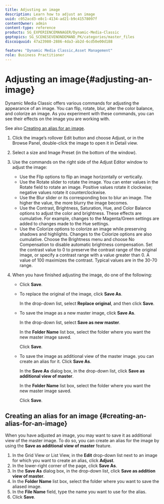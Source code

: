 ```yaml
---
title: Adjusting an image
description: Learn how to adjust an image
uuid: c052acd3-e8c1-4134-ad21-b9c41578097f
contentOwner: admin
content-type: reference
products: SG_EXPERIENCEMANAGER/Dynamic-Media-Classic
geptopics: SG_SCENESEVENONDEMAND_PK/categories/master_files
discoiquuid: 47a23980-2886-4da3-ab2d-6cd50e00d188

feature: "Dynamic Media Classic,Asset Management"
role: Business Practitioner
---
```


# Adjusting an image{#adjusting-an-image}

Dynamic Media Classic offers various commands for adjusting the appearance of an image. You can flip, rotate, blur, alter the color balance, and colorize an image. As you experiment with these commands, you can see their effects on the image you are working with.

See also [Creating an alias for an image](adjusting-image.md#creating_an_alias_for_an_image).

1. Click the image’s rollover Edit button and choose Adjust, or in the Browse Panel, double-click the image to open it in Detail view.
1. Select a size and Image Preset (in the bottom of the window). 
1. Use the commands on the right side of the Adjust Editor window to adjust the image:

    * Use the Flip options to flip an image horizontally or vertically. 
    * Use the Rotate slider to rotate the image. You can enter values in the Rotate field to rotate an image. Positive values rotate it clockwise; negative values rotate it counterclockwise.
    * Use the Blur slider or its corresponding box to blur an image. The higher the value, the more blurry the image becomes.
    * Use the Contrast, Brightness, Saturation, Hue, and Color Balance options to adjust the color and brightness. These effects are cumulative. For example, changes to the Magenta/Green settings are added to changes made to the Hue settings.
    * Use the Colorize options to colorize an image while preserving shadows and highlights. Changes to the Colorize options are also cumulative. Choose the Brightness menu and choose No Compensation to disable automatic brightness compensation. Set the contrast value to 0 to preserve the contrast range of the original image, or specify a contrast range with a value greater than 0. A value of 100 maximizes the contrast. Typical values are in the 30-70 range.

1. When you have finished adjusting the image, do one of the following:

    * Click **Save**.
    * To replace the original of the image, click **Save As**.

      In the drop-down list, select **Replace original**, and then click **Save**.
    
    * To save the image as a new master image, click **Save As**.

      In the drop-down list, select **Save as new master**.

      In the **Folder Name** list box, select the folder where you want the new master image saved.

      Click **Save**.
    
    * To save the image as additional view of the master image. you can create an alias for it. Click **Save As**.

      In the **Save As** dialog box, in the drop-down list, click **Save as additional view of master**.

      In the **Folder Name** list box, select the folder where you want the new master image saved.

      Click **Save**.

## Creating an alias for an image {#creating-an-alias-for-an-image}

When you have adjusted an image, you may want to save it as additional view of the master image. To do so, you can create an alias for the image by using the **Save as additional view of master** feature.

1. In the Grid View or List View, in the **Edit** drop-down list next to an image for which you want to create an alias, click **Adjust**.
1. In the lower-right corner of the page, click **Save As**.
1. In the **Save As** dialog box, in the drop-down list, click **Save as addition view of master**.
1. In the **Folder Name** list box, select the folder where you want to save the aliased image.
1. In the **File Name** field, type the name you want to use for the alias.
1. Click **Save**.

